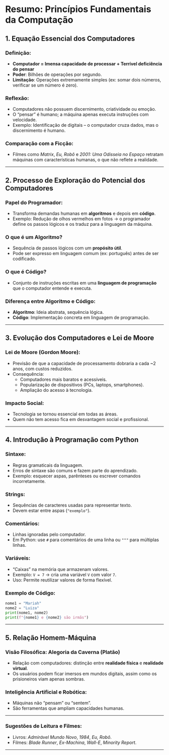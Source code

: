 
# Resumo: Princípios Fundamentais da Computação

## 1. Equação Essencial dos Computadores

### Definição:
- **Computador = Imensa capacidade de processar + Terrível deficiência do pensar**
- **Poder**: Bilhões de operações por segundo.
- **Limitação**: Operações extremamente simples (ex: somar dois números, verificar se um número é zero).

### Reflexão:
- Computadores não possuem discernimento, criatividade ou emoção.
- O “pensar” é humano; a máquina apenas executa instruções com velocidade.
- Exemplo: Identificação de digitais – o computador cruza dados, mas o discernimento é humano.

### Comparação com a Ficção:
- Filmes como *Matrix*, *Eu, Robô* e *2001: Uma Odisseia no Espaço* retratam máquinas com características humanas, o que não reflete a realidade.

---

## 2. Processo de Exploração do Potencial dos Computadores

### Papel do Programador:
- Transforma demandas humanas em **algoritmos** e depois em **código**.
- Exemplo: Redução de olhos vermelhos em fotos → o programador define os passos lógicos e os traduz para a linguagem da máquina.

### O que é um Algoritmo?
- Sequência de passos lógicos com um **propósito útil**.
- Pode ser expresso em linguagem comum (ex: português) antes de ser codificado.

### O que é Código?
- Conjunto de instruções escritas em uma **linguagem de programação** que o computador entende e executa.

### Diferença entre Algoritmo e Código:
- **Algoritmo**: Ideia abstrata, sequência lógica.
- **Código**: Implementação concreta em linguagem de programação.

---

## 3. Evolução dos Computadores e Lei de Moore

### Lei de Moore (Gordon Moore):
- Previsão de que a capacidade de processamento dobraria a cada ~2 anos, com custos reduzidos.
- Consequência:
  - Computadores mais baratos e acessíveis.
  - Popularização de dispositivos (PCs, laptops, smartphones).
  - Ampliação do acesso à tecnologia.

### Impacto Social:
- Tecnologia se tornou essencial em todas as áreas.
- Quem não tem acesso fica em desvantagem social e profissional.

---

## 4. Introdução à Programação com Python

### Sintaxe:
- Regras gramaticais da linguagem.
- Erros de sintaxe são comuns e fazem parte do aprendizado.
- Exemplo: esquecer aspas, parênteses ou escrever comandos incorretamente.

### Strings:
- Sequências de caracteres usadas para representar texto.
- Devem estar entre aspas (`"exemplo"`).

### Comentários:
- Linhas ignoradas pelo computador.
- Em Python: use `#` para comentários de uma linha ou `"""` para múltiplas linhas.

### Variáveis:
- “Caixas” na memória que armazenam valores.
- Exemplo: `V = 7` → cria uma variável `V` com valor `7`.
- Uso: Permite reutilizar valores de forma flexível.

### Exemplo de Código:
```python
nome1 = "Mariah"
nome2 = "Luiza"
print(nome1, nome2)
print(f"{nome1} e {nome2} são irmãs")
```

---

## 5. Relação Homem-Máquina

### Visão Filosófica: Alegoria da Caverna (Platão)
- Relação com computadores: distinção entre **realidade física** e **realidade virtual**.
- Os usuários podem ficar imersos em mundos digitais, assim como os prisioneiros viam apenas sombras.

### Inteligência Artificial e Robótica:
- Máquinas não “pensam” ou “sentem”.
- São ferramentas que ampliam capacidades humanas.

---

### Sugestões de Leitura e Filmes:
- Livros: *Admirável Mundo Novo*, *1984*, *Eu, Robô*.
- Filmes: *Blade Runner*, *Ex-Machina*, *Wall-E*, *Minority Report*.

---

